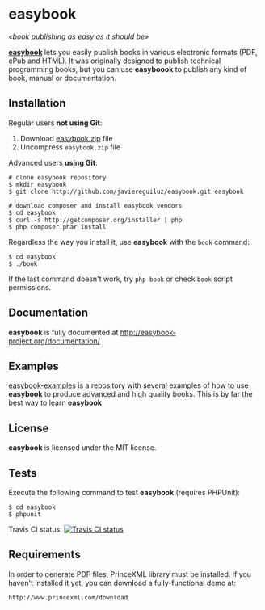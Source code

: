 # easybook #

*«book publishing as easy as it should be»*

**[easybook](http://easybook-project.org)** lets you easily publish books in various electronic formats (PDF, ePub and HTML). It was originally designed to publish technical programming books, but you can use **easyboook** to publish any kind of book, manual or documentation.

## Installation ##

Regular users **not using Git**:

  1. Download [easybook.zip](https://github.com/javiereguiluz/easybook-package/blob/master/easybook.zip?raw=true) file 
  2. Uncompress `easybook.zip` file

Advanced users **using Git**:

```
# clone easybook repository
$ mkdir easybook
$ git clone http://github.com/javiereguiluz/easybook.git easybook

# download composer and install easybook vendors
$ cd easybook
$ curl -s http://getcomposer.org/installer | php
$ php composer.phar install
```

Regardless the way you install it, use **easybook** with the `book` command:

```
$ cd easybook
$ ./book
```

If the last command doesn't work, try `php book` or check `book` script permissions.

## Documentation ##

**easybook** is fully documented at http://easybook-project.org/documentation/

## Examples ##

[easybook-examples](http://github.com/javiereguiluz/easybook-examples)
is a repository with several examples of how to use **easybook** to
produce advanced and high quality books. This is by far the best way
to learn **easybook**.

## License ##

**easybook** is licensed under the MIT license.

## Tests ##

Execute the following command to test **easybook** (requires PHPUnit):

```
$ cd easybook
$ phpunit
```

Travis CI status: [![Travis CI status](https://secure.travis-ci.org/javiereguiluz/easybook.png?branch=master)](http://travis-ci.org/javiereguiluz/easybook)

## Requirements ##

In order to generate PDF files, PrinceXML library must be installed. 
If you haven't installed it yet, you can download a fully-functional demo at: 

    http://www.princexml.com/download 


